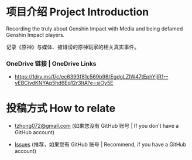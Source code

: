 # 项目介绍 Project Introduction

Recording the truly about Genshin Impact with Media and being defamed Genshin Impact players.

记录《原神》与媒体、被诽谤的原神玩家的相关真实事件。

### OneDrive 链接 | OneDrive Links
* https://1drv.ms/f/c/ec6393f81c569b98/EgdgLZIW47tEphYjIR1--vEBCivdKNYAp5hd6Eq12r3ItA?e=siOy5E

# 投稿方式 How to relate

* tzhong072@gmail.com (如果您没有 GitHub 账号 | If you don’t have a GitHub account)

* [Issues](https://github.com/bxx-114514/iming-blog/issues) (推荐，如果您有 GitHub 账号 | Recommend, if you have a GitHub account)
